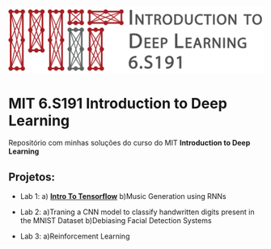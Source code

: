[![banner](banner.png)](http://introtodeeplearning.com)

# MIT 6.S191 Introduction to Deep Learning

Repositório com minhas soluções do curso do MIT **Introduction to Deep Learning** 

## Projetos:
- Lab 1: a) [**Intro To Tensorflow**](https://github.com/joanarepinaldo/mit-deep-learning)
         b)Music Generation using RNNs

- Lab 2: a)Traning a CNN model to classify handwritten digits present in the MNIST Dataset 
         b)Debiasing Facial Detection Systems

- Lab 3: a)Reinforcement Learning




